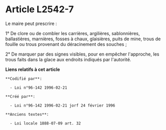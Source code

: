 # Article L2542-7

Le maire peut prescrire :

1° De clore ou de combler les carrières, argilières, sablonnières, ballastières, marnières, fosses à chaux, glaisières, puits
de mine, trous de fouille ou trous provenant du déracinement des souches ;

2° De marquer par des signes visibles, pour en empêcher l'approche, les trous faits dans la glace aux endroits indiqués par
l'autorité.

**Liens relatifs à cet article**

	**Codifié par**:

	  - Loi n°96-142 1996-02-21

	**Créé par**:

	  - Loi n°96-142 1996-02-21 jorf 24 février 1996

	**Anciens textes**:

	  - Loi locale 1888-07-09 art. 32
